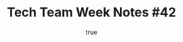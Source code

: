 ---
id: http://contentapi.theodi.org/tech-team-week-notes-42.json
web_url: http://theodi.org/blog/tech-team-week-notes-42
slug: tech-team-week-notes-42
title: 'Tech Team Week Notes #42'
format: article
updated_at: '2015-09-11T10:51:33+01:00'
created_at: '2013-08-01T10:59:52+01:00'
tag_ids:
- blog
tags:
- id: http://contentapi.theodi.org/tags/articles/blog.json
  web_url: 
  title: Blog Post
  details:
    description: Blog Post
    short_description: 
    type: article
  content_with_tag:
    id: http://contentapi.theodi.org/with_tag.json?article=blog
    web_url: http://theodi.org/tags/blog
    slug: blog
  parent: 
related: []
details:
  need_id: ''
  business_proposition: false
  description: 
  excerpt: This week was a relatively quiet week, with various members of the tech
    team being away for some portion of the week. Despite this quietness, it seemed
    to be a rather productive week, with lots of exciting projects in the pipeline.
  language: en
  need_extended_font: false
  url: 
  content: "<p>This week was a relatively quiet week, with various members of the
    tech team being away for some portion of the week. Despite this quietness, it
    seemed to be a rather productive week, with lots of exciting projects in the pipeline.</p>\n\n<p><a
    rel=\"external\" href=\"http://theodi.org/people/ulrich-atz\">Ulrich</a> was away
    on holiday until Wednesday, but spent lots of time preparing for delivering <a
    rel=\"external\" href=\"http://www.r-project.org/\">R</a> training for Scottish
    Government statisticians, which is very exciting.</p>\n\n<p>I worked a lot with
    <a rel=\"external\" href=\"http://theodi.org/people/james-smith\">James</a> this
    week, continuing to get the moving parts of the <a rel=\"external\" href=\"http://gov.uk\">gov.uk</a>
    <a rel=\"external\" href=\"http://github.com/alphagov\">platform</a> into place
    to demonstrate using the platform to publish our own content with our own look
    and feel.</p>\n\n<p>In the later part of the week, James spent a bit of time with
    <a rel=\"external\" href=\"http://theodi.org/people/sam-pikesley\">Sam</a> on
    deploying the publishing platform into &lsquo;preduction&rsquo; (not quite production,
    but a server that allows us demonstrate the platform to everyone), and spent even
    longer fixing failing tests.</p>\n\n<p><a rel=\"external\" href=\"http://theodi.org/people/tom-heath\">Tom</a>
    was away on Thursday and Friday, but in the first half of the week he did some
    prep for a talk from Max (one of our research interns, who also left us this week)
    about the research project he&rsquo;s been working on whilst at the ODI, and had
    a call with Quanta (one of our partners). He also attended the advisory board
    meeting of the EyeHub project (another one of our members).</p>\n\n<p><a rel=\"external\"
    href=\"http://theodi.org/people/jeni\">Jeni</a> prepared for and attended the
    Board meeting on Thursday, chatted to a couple of potential partners about localising
    the Open Data Certificates for other countries and\x02discussed the local government
    projects who have won Breakthrough Fund funding. She also\x02attended the first
    <a rel=\"external\" href=\"http://theodi.org/news/odi-welcomes-new-members\">ODI
    member event</a>, and worked on the <a rel=\"external\" href=\"http://theodi.org/blog/what-national-information-infrastructure\">National
    Information Infrastructure blog post</a> as well as other policy development.</p>\n"
  media_enquiries_name: 
  media_enquiries_email: 
  media_enquiries_telephone: 
  alternative_title: 
  organizations: []
  author:
    name: Stuart Harrison
    slug: stuart-harrison
    web_url: http://theodi.org/team/stuart-harrison
    tag_ids:
    - team
    - rnd-programme
  nodes: []
author:
  name: Stuart Harrison
  slug: stuart-harrison
  web_url: http://theodi.org/team/stuart-harrison
  tag_ids:
  - team
  - rnd-programme
nodes: []
organizations: []
related_external_links: []
---
